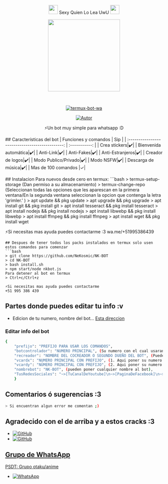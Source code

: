 <P align="center">
<img src="https://i.gifer.com/origin/84/84b7d7e62befb51f831bc0ed938c8742.gif" width="29px"> Sexy Quien Lo Lea UwU <img src="https://thumbs.gfycat.com/AdolescentAgileCoqui-size_restricted.gif" width="29px">
 <P align="center">
<img src="https://giffiles.alphacoders.com/152/15268.gif" width="230" height="230"/>
</p>
<br>

<p align="center">
<a href="#"><img title="termux-bot-wa" src="https://img.shields.io/badge/-TERMUX--BOT--WA-green?colorA=%23ff0000&colorB=%23017e40&style=for-the-badge"></a>
</p>
<p align="center">
<a href="https://github.com/NeKosmic"><img title="Autor" src="https://img.shields.io/badge/Autor-Matt-orange?style=for-the-badge&logo=github"></a>
</p>
 
</details>
<P align="center">
⚡Un bot muy simple para whatsapp :D

</p>

</details>  
## Características del bot 
|  Funciones y comandos  |                                   Sip |
| :---------------------------------------------: | :-----------: |
| Crea stickers|✔️|
| Bienvenida automática|✔️|
| Anti-Link|✔️|
| Anti-Fakes|✔️|
| Anti-Estranjeros|✔️|
| Creador de logos|✔️|
| Modo Publico/Privado|✔️|
| Modo NSFW|✔️|
| Descarga de música|✔️|
| Mas de 100 comandos |✓|
</p>
## Instalacion
Para nuevos desde cero en termux:
```bash
> termux-setup-storage
(Dan permiso a su almacenamiento)
> termux-change-repo
(Seleccionan todas las opciones que les aparescan en la primera ventana/En la segunda ventana seleccionan la opcion que contenga la letra 'grimler.' )
> apt update && pkg update
> apt upgrade && pkg upgrade
> apt install git && pkg install git
> apt install tesseract && pkg install tesseract
> apt install nodejs && pkg install nodejs
> apt install libwebp && pkg install libwebp
> apt install ffmpeg && pkg install ffmpeg
> apt install wget && pkg install wget

⚡Si necesitas mas ayuda puedes contactarme :3 wa.me/+51995386439
```
## Despues de tener todos los packs instalados en termux solo usen estos comandos para comenzar
```bash
> git clone https://github.com/NeKosmic/NK-BOT 
> cd NK-BOT
> bash install.sh
> npm start/node nkbot.js 
Para detener al bot en termux
> Ctrl+c/Ctrl+z

⚡Si necesitas mas ayuda puedes contactarme 
+51 995 386 439
```
## Partes donde puedes editar tu info :v
- Edicion de tu numero, nombre del bot... [Esta direccion](https://github.com/NeKosmic/NK-BOT/blob/main/informaci%C3%B3n.json)

### Editar info del bot

```bash
{
    "prefijo": "PREFIJO PARA USAR LOS COMANDOS",
    "botcontrolador": "NUMERO PRINCIPAL", (Su numero con el cual usaran al bot por completo),
    "recreador": "NOMBRE DEL COCREADOR O SEGUNDO DUEÑO DEL BOT", (Pueden poner su nombre ú apodo ;v)
    "vcardx": "NUMERO PRINCIPAL CON PREFIJO", (1. Aqui poner su numero con el prefijo de su pais correspondiente, Ejm: "+51995386439"),
    "vcardy": "NÚMERO PRINCIPAL CON PREFIJO", (2. Aqui poner su numero con el prefijo de su pais correspondiente, Ejm: "+51 995 386 439"),
    "nombrebot": "NK-BOT", (pueden poner cualquier nombre al bot),
    "TusRedesSociales": "~>[TuCanalDeYoutube]\n~>[PaginaDeFacebook]\n~>[TusOtrasRedesSociales...]"
    }
```

## Comentarios ó sugerencias :3

```bash
> Si encuentran algun error me comentan ;)
```

## Agradecido con el de arriba y a estos cracks :3

* <a href="https://github.com/adiwajshing/Baileys"><img alt="GitHub" src="https://img.shields.io/badge/adiwajshing/Baileys%20-%23121011.svg?&style=for-the-badge&logo=github&logoColor=white">
* <a href="https://github.com/MhankBarBar"><img alt="GitHub" src="https://img.shields.io/badge/MhankBarBar%20-%23121011.svg?&style=for-the-badge&logo=github&logoColor=white">
## Grupo de WhatsApp
PSDT: Grupo otaku/anime
* <a href="https://chat.whatsapp.com/BcSo5z69P0f7gDOJA3FaKy"><img alt="WhatsApp" src="https://img.shields.io/badge/WhatsApp%20Group-25D366?style=for-the-badge&logo=whatsapp&logoColor=white"/></a>
